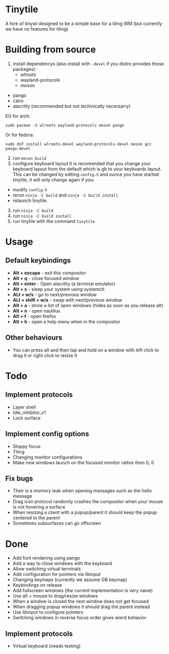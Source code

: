 # Tinytile
A fork of tinywl designed to be a simple base for a tiling WM (but currently we have no features for tiling)

# Building from source
1. install dependencys (also install with `-devel` if you distro provides those packages):
	- wlroots
	- wayland-protocols
	- meson
  - pango
  - cairo
  - alacritty (recommended but not techinically necersarry)

EG for arch:
```
sudo pacman -S wlroots wayland-protocols meson pango
```
Or for fedora:
```
sudo dnf install wlroots-devel wayland-protocols-devel meson gcc pango-devel
```
2. run `meson build`
3. configure keyboard layout
It is recomended that you change your keyboard layout from the default which is gb to your keyboards layout. This can be changed by editing `config.h` and ounce you have started tinytile, it will only change again if you:
  - modify `config.h`
  - rerun `ninja -C build` and `ninja -C build install`
  - relaunch tinytile.
3. run `ninja -C build`
4. run `ninja -C build install`
5. run tinytile with the command `tinytile`

# Usage
## Default keybindings
 - **Alt + escape** - exit this compositor
 - **Alt + q** - close focused window
 - **Alt + enter** - Open alacritty (a terminal emulator)
 - **Alt + x** - sleep your system using systemctl
 - **ALt + w/s** - go to next/previous window
 - **ALt + shift + w/s** - swap with next/previous window
 - **Alt + a** - show a list of open windows (hides as soon as you release alt)
 - **Alt + n** - open nautilus
 - **Alt + f** - open firefox
 - **Alt + h** - open a help menu when in the compositor
## Other behaviours
 - You can press alt and then tap and hold on a window with left click to drag it or right click to resize it

# Todo
## Implement protocols
 - Layer shell
 - Idle_inhibitor_v1
 - Lock surface
## Implement config options
 - Sloppy focus
 - Tiling
 - Changing monitor configurations
 - Make new windows launch on the focused monitor rathor then 0, 0
## Fix bugs
 - Their is a momory leak when opening messages such as the hello message
 - Drag icon protocol randomly crashes the compositor when your mouse is not hovering a surface
 - When resizing a client with a popup/parent it should keep the popup centered to the parent
 - Sometimes subsurfaces can go offscreen
# Done
 - Add font rendering using pango
 - Add a way to close windows with the keyboard
 - Allow switching virtual terminals
 - Add configuration for pointers via libinput
 - Changing keymaps (currently we assume GB keymap)
 - Keybindings on release
 - Add fullscreen windows (the current implementation is very naive)
 - Use alt + mouse to drag/resize windows
 - When a window is closed the next window does not get focused
 - When dragging popup windows it should drag the parent instead
 - Use libinput to configure pointers
 - Switching windows in reverse focus order gives wierd behavior
## Implement protocols
 - Virtual keyboard (needs testing)
